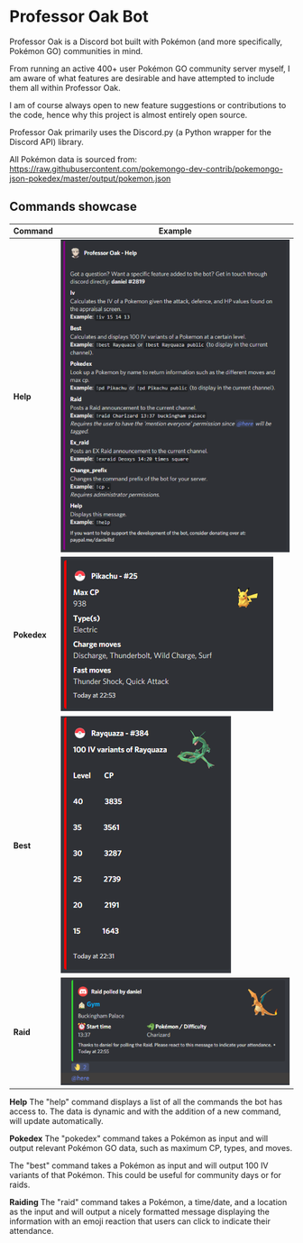 # Professor Oak Bot

Professor Oak is a Discord bot built with Pokémon (and more specifically, Pokémon GO) communities in mind.

From running an active 400+ user Pokémon GO community server myself, I am aware of what features are desirable and have attempted to include them all within Professor Oak.

I am of course always open to new feature suggestions or contributions to the code, hence why this project is almost entirely open source.

Professor Oak primarily uses the Discord.py (a Python wrapper for the Discord API) library.

All Pokémon data is sourced from: https://raw.githubusercontent.com/pokemongo-dev-contrib/pokemongo-json-pokedex/master/output/pokemon.json

## Commands showcase

| Command | Example |
| ---     | ---     |
| **Help**      | !["Help" command example](etc/images/embed_help_message.PNG)|
| **Pokedex**   | !["Pokedex" command example](etc/images/embed_pokedex.PNG)  |
| **Best**      | !["Best" command example](etc/images/embed_iv_variants.PNG) |
| **Raid**      | !["Raid" command example](etc/images/embed_raid.PNG)        |

**Help**
The "help" command displays a list of all the commands the bot has access to. The data is dynamic and with the addition of a new command, will update automatically.

**Pokedex**
The "pokedex" command takes a Pokémon as input and will output relevant Pokémon GO data, such as maximum CP, types, and moves.



The "best" command takes a Pokémon as input and will output 100 IV variants of that Pokémon. This could be useful for community days or for raids.


**Raiding**
The "raid" command takes a Pokémon, a time/date, and a location as the input and will output a nicely formatted message displaying the information with an emoji reaction that users can click to indicate their attendance.

